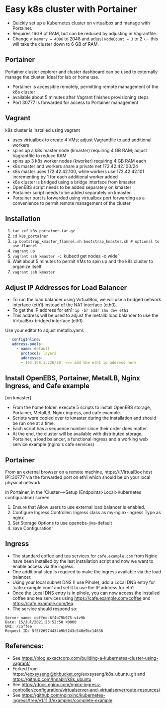# Easy k8s cluster with Portainer
- Quickly set up a Kubernetes cluster on virtualbox and manage with Portainer. 
- Requires 16GB of RAM, but can be reduced by adjusting in Vagrantfile.  
- Change `v.memory = 4096` to 2048 and adjust `NodeCount = 3` to 2 <-- this will take the cluster down to 6 GB of RAM.

## Portainer
Portainer cluster explorer and cluster dashboard can be used to externally manage the cluster.  Ideal for lab or home use.
- Portainer is accessible remotely, permitting remote management of the k8s cluster
- available about 5 minutes after Vagrant finishes provisioning steps
- Port 30777 is forwarded for access to Portainer management

## Vagrant
k8s cluster is installed using vagrant
- uses virtualbox to create 4 VMs; adjust Vagrantfile to add additional workers
- spins up a k8s master node (kmaster) requiring 4 GB RAM; adjust Vagrantfile to reduce RAM
- spins up 3 k8s worker nodes (kworker) requiring 4 GB RAM each
- k8s master and workers share a private net 172.42.42.100/24
- k8s master uses 172.42.42.100, while workers use 172.42.42.101 incrementing by 1 for each additional worker added
- k8s cluster is bridged using a bridge interface from kmaster
- OpenEBS script needs to be added separately on kmaster
- Portainer script needs to be added separately on kmaster
- Portainer port is forwarded using  virtualbox port forwarding as a convenience to permit remote management of the cluster

## Installation
1.	`tar zxf k8s_portainer.tar.gz`
2.	`cd k8s_portainer`
3.	`cp bootstrap_kmaster_flannel.sh bootstrap_kmaster.sh # optional to use flannel`
4.	`vagrant up`
5.	`vagrant ssh kmaster -c `kubectl get nodes -o wide`
6. Wait about 5 minutes to permit VMs to spin up and the k8s cluster to organize itself
7. `vagrant ssh kmaster`

## Adjust IP Addresses for Load Balancer
- To run the load balancer using VirtualBox, we will use a bridged network interface (eth1) instead of the NAT interface (eth0).
- To get the IP address for eth1: `ip -br addr sho dev eth1`
- This address will be used to adjust the metallb load balancer to use the VirtualBox bridged interface (eth1).

Use your editor to adjust metallb.yaml:
```yaml
   configInline:
   address-pools:
     - name: default
       protocol: layer2
       addresses:
       - 192.168.1.226/30' <== add the eth1 ip address here
```

## Install OpenEBS, Portainer, MetalLB, Nginx Ingress, and Cafe example
[on kmaster] 

- From the home folder, execute 5 scripts to install OpenEBS storage, Portainer, MetalLB, Nginx ingress, and cafe example.
- Scripts were copied over to kmaster during the installation and should be run one at a time.
- Each script has a sequence number since their order does matter.
- At the end, the cluster will be available with distributed storage, Portainer, a load balancer, a functional ingress and a working web service example (nginx's cafe services)

## Portainer
From an external browser on a remote machine, https://[VirtualBox host IP]:30777 via the forwarded port on eth1 which should be on your local physical network

In Portainer, in the 'Cluster==>Setup (Endpoints>Local>Kubernetes configuration) screen:
1. Ensure that Allow users to use external load balancer is enabled.
2. Configure Ingress Controller:
    Ingress class as my-nginx-ingress
    Type as nginx
3. Set Storage Options to use openebs-jiva-default
4. save Configuration'

## Ingress

- The standard coffee and tea services for `cafe.example.com` from Nginx have been installed by the last installation script and now we want to enable access via the ingress.
- One additional step is required to make the ingress available via the load balancer.
- Using your local subnet DNS (I use Pihole), add a Local DNS entry for 'cafe.example.com' and set it to use the IP address for eth1
- Once the Local DNS entry is in pihole, you can now access the installed coffee and tea services using https://cafe.example.com/coffee and https://cafe.example.com/tea.
- The service should respond so:

```Server address: 10.244.1.6:8080
Server name: coffee-6f4b79b975-v4v9b
Date: 15/Jul/2021:23:52:50 +0000
URI: /coffee
Request ID: 5f5f26974434b9b5243c540e9bc14636
```

## References:

- See https://blog.exxactcorp.com/building-a-kubernetes-cluster-using-vagrant/
- Forked from https://exxsyseng@bitbucket.org/exxsyseng/k8s_ubuntu.git and https://github.com/Innablr/k8s_ubuntu
- See https://docs.nginx.com/nginx-ingress-controller/configuration/virtualserver-and-virtualserverroute-resources/
- See https://github.com/nginxinc/kubernetes-ingress/tree/v1.11.3/examples/complete-example
